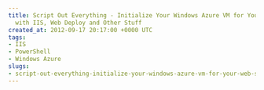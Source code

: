 ```yaml
---
title: Script Out Everything - Initialize Your Windows Azure VM for Your Web Server
  with IIS, Web Deploy and Other Stuff
created_at: 2012-09-17 20:17:00 +0000 UTC
tags:
- IIS
- PowerShell
- Windows Azure
slugs:
- script-out-everything-initialize-your-windows-azure-vm-for-your-web-server-with-iis-web-deploy-and-other-stuff
---
```

